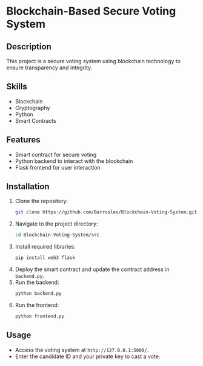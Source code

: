 # Blockchain-Based Secure Voting System

## Description
This project is a secure voting system using blockchain technology to ensure transparency and integrity.

## Skills
- Blockchain
- Cryptography
- Python
- Smart Contracts

## Features
- Smart contract for secure voting
- Python backend to interact with the blockchain
- Flask frontend for user interaction

## Installation
1. Clone the repository:
    ```bash
    git clone https://github.com/Barrosleo/Blockchain-Voting-System.git
    ```
2. Navigate to the project directory:
    ```bash
    cd Blockchain-Voting-System/src
    ```
3. Install required libraries:
    ```bash
    pip install web3 flask
    ```
4. Deploy the smart contract and update the contract address in `backend.py`.
5. Run the backend:
    ```bash
    python backend.py
    ```
6. Run the frontend:
    ```bash
    python frontend.py
    ```

## Usage
- Access the voting system at `http://127.0.0.1:5000/`.
- Enter the candidate ID and your private key to cast a vote.

